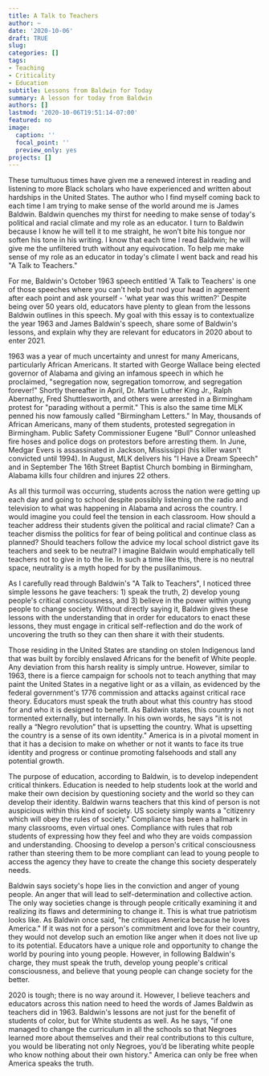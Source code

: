 ```yaml
---
title: A Talk to Teachers
author: ~
date: '2020-10-06'
draft: TRUE
slug: 
categories: []
tags: 
- Teaching
- Criticality
- Education
subtitle: Lessons from Baldwin for Today
summary: A lesson for today from Baldwin
authors: []
lastmod: '2020-10-06T19:51:14-07:00'
featured: no
image:
  caption: ''
  focal_point: ''
  preview_only: yes
projects: []
---
```

These tumultuous times have given me a renewed interest in reading and listening to more Black scholars who have experienced and written about hardships in the United States. The author who I find myself coming back to each time I am trying to make sense of the world around me is James Baldwin. Baldwin quenches my thirst for needing to make sense of today's political and racial climate and my role as an educator. I turn to Baldwin because I know he will tell it to me straight, he won’t bite his tongue nor soften his tone in his writing. I know that each time I read Baldwin; he will give me the unfiltered truth without any equivocation. To help me make sense of my role as an educator in today's climate I went back and read his "A Talk to Teachers." 

For me, Baldwin's October 1963 speech entitled 'A Talk to Teachers' is one of those speeches where you can't help but nod your head in agreement after each point and ask yourself - 'what year was this written?' Despite being over 50 years old, educators have plenty to glean from the lessons Baldwin outlines in this speech. My goal with this essay is to contextualize the year 1963 and James Baldwin's speech, share some of Baldwin's lessons, and explain why they are relevant for educators in 2020 about to enter 2021.

1963 was a year of much uncertainty and unrest for many Americans, particularly African Americans. It started with George Wallace being elected governor of Alabama and giving an infamous speech in which he proclaimed, "segregation now, segregation tomorrow, and segregation forever!" Shortly thereafter in April, Dr. Martin Luther King Jr., Ralph Abernathy, Fred Shuttlesworth, and others were arrested in a Birmingham protest for "parading without a permit." This is also the same time MLK penned his now famously called "Birmingham Letters." In May, thousands of African Americans, many of them students, protested segregation in Birmingham. Public Safety Commissioner Eugene "Bull" Connor unleashed fire hoses and police dogs on protestors before arresting them. In June, Medgar Evers is assassinated in Jackson, Mississippi (his killer wasn't convicted until 1994). In August, MLK delivers his "I Have a Dream Speech" and in September The 16th Street Baptist Church bombing in Birmingham, Alabama kills four children and injures 22 others. 

As all this turmoil was occurring, students across the nation were getting up each day and going to school despite possibly listening on the radio and television to what was happening in Alabama and across the country. I would imagine you could feel the tension in each classroom. How should a teacher address their students given the political and racial climate? Can a teacher dismiss the politics for fear of being political and continue class as planned? Should teachers follow the advice my local school district gave its teachers and seek to be neutral? I imagine Baldwin would emphatically tell teachers not to give in to the lie. In such a time like this, there is no neutral space, neutrality is a myth hoped for by the pusillanimous.

As I carefully read through Baldwin's "A Talk to Teachers", I noticed three simple lessons he gave teachers: 1) speak the truth, 2) develop young people's critical consciousness, and 3) believe in the power within young people to change society. Without directly saying it, Baldwin gives these lessons with the understanding that in order for educators to enact these lessons, they must engage in critical self-reflection and do the work of uncovering the truth so they can then share it with their students.

Those residing in the United States are standing on stolen Indigenous land that was built by forcibly enslaved Africans for the benefit of White people. Any deviation from this harsh reality is simply untrue. However, similar to 1963, there is a fierce campaign for schools not to teach anything that may paint the United States in a negative light or as a villain, as evidenced by the federal government's 1776 commission and attacks against critical race theory. Educators must speak the truth about what this country has stood for and who it is designed to benefit. As Baldwin states, this country is not tormented externally, but internally. In his own words, he says "it is not really a “Negro revolution” that is upsetting the country. What is upsetting the country is a sense of its own identity." America is in a pivotal moment in that it has a decision to make on whether or not it wants to face its true identity and progress or continue promoting falsehoods and stall any potential growth.

The purpose of education, according to Baldwin, is to develop independent critical thinkers. Education is needed to help students look at the world and make their own decision by questioning society and the world so they can develop their identity. Baldwin warns teachers that this kind of person is not auspicious within this kind of society. US society simply wants a "citizenry which will obey the rules of society." Compliance has been a hallmark in many classrooms, even virtual ones. Compliance with rules that rob students of expressing how they feel and who they are voids compassion and understanding. Choosing to develop a person's critical consciousness rather than steering them to be more compliant can lead to young people to access the agency they have to create the change this society desperately needs. 

Baldwin says society's hope lies in the conviction and anger of young people. An anger that will lead to self-determination and collective action. The only way societies change is through people critically examining it and realizing its flaws and determining to change it. This is what true patriotism looks like. As Baldwin once said, "he critiques America because he loves America." If it was not for a person's commitment and love for their country, they would not develop such an emotion like anger when it does not live up to its potential. Educators have a unique role and opportunity to change the world by pouring into young people. However, in following Baldwin's charge, they must speak the truth, develop young people's critical consciousness, and believe that young people can change society for the better.

2020 is tough; there is no way around it. However, I believe teachers and educators across this nation need to heed the words of James Baldwin as teachers did in 1963. Baldwin's lessons are not just for the benefit of students of color, but for White students as well. As he says, "if one managed to change the curriculum in all the schools so that Negroes learned more about themselves and their real contributions to this culture, you would be liberating not only Negroes, you’d be liberating white people who know nothing about their own history." America can only be free when America speaks the truth.







